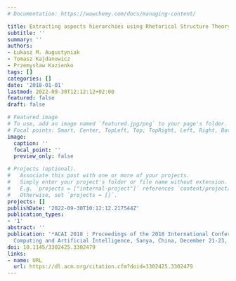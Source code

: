 ```yaml
---
# Documentation: https://wowchemy.com/docs/managing-content/

title: Extracting aspects hierarchies using Rhetorical Structure Theory
subtitle: ''
summary: ''
authors:
- Łukasz M. Augustyniak
- Tomasz Kajdanowicz
- Przemysław Kazienko
tags: []
categories: []
date: '2018-01-01'
lastmod: 2022-09-30T12:12:12+02:00
featured: false
draft: false

# Featured image
# To use, add an image named `featured.jpg/png` to your page's folder.
# Focal points: Smart, Center, TopLeft, Top, TopRight, Left, Right, BottomLeft, Bottom, BottomRight.
image:
  caption: ''
  focal_point: ''
  preview_only: false

# Projects (optional).
#   Associate this post with one or more of your projects.
#   Simply enter your project's folder or file name without extension.
#   E.g. `projects = ["internal-project"]` references `content/project/deep-learning/index.md`.
#   Otherwise, set `projects = []`.
projects: []
publishDate: '2022-09-30T10:12:12.217544Z'
publication_types:
- '1'
abstract: ''
publication: '*ACAI 2018 : Proceedings of the 2018 International Conference on Algorithms,
  Computing and Artificial Intelligence, Sanya, China, December 21-23, 2018.*'
doi: 10.1145/3302425.3302479
links:
- name: URL
  url: https://dl.acm.org/citation.cfm?doid=3302425.3302479
---
```

